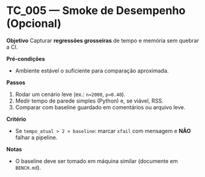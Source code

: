 # TC_005 — Smoke de Desempenho (Opcional)

**Objetivo**
Capturar **regressões grosseiras** de tempo e memória sem quebrar a CI.

**Pré-condições**
- Ambiente estável o suficiente para comparação aproximada.

**Passos**
1. Rodar um cenário leve (ex.: `n≈2000`, `p≈0.40`).
2. Medir tempo de parede simples (Python) e, se viável, RSS.
3. Comparar com baseline guardado em comentários ou arquivo leve.

**Critério**
- Se `tempo_atual > 2 × baseline`: marcar `xfail` com mensagem e **NÃO** falhar a pipeline.

**Notas**
- O baseline deve ser tomado em máquina similar (documente em `BENCH.md`).

